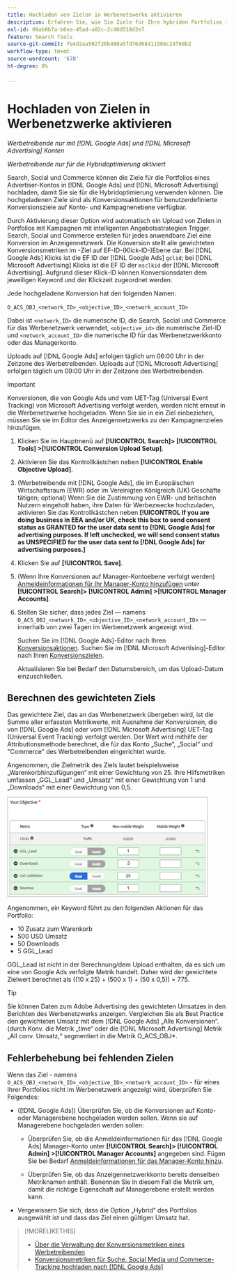 ```yaml
---
title: Hochladen von Zielen in Werbenetzwerke aktivieren
description: Erfahren Sie, wie Sie Ziele für Ihre hybriden Portfolios in  [!DNL Google Ads] / [!DNL Microsoft Advertising] hochladen.
exl-id: 09ab0b7a-b6ea-45ad-a82c-2c40d518d2e7
feature: Search Tools
source-git-commit: 7e4d2aa502f26b480a5fd76d68411586c24f68b2
workflow-type: tm+mt
source-wordcount: '678'
ht-degree: 0%

---
```


# Hochladen von Zielen in Werbenetzwerke aktivieren

*Werbetreibende nur mit [!DNL Google Ads] und [!DNL Microsoft Advertising] Konten*

*Werbetreibende nur für die Hybridoptimierung aktiviert*

Search, Social und Commerce können die Ziele für die Portfolios eines Advertiser-Kontos in [!DNL Google Ads] und [!DNL Microsoft Advertising] hochladen, damit Sie sie für die Hybridoptimierung verwenden können. Die hochgeladenen Ziele sind als Konversionsaktionen für benutzerdefinierte Konversionsziele auf Konto- und Kampagnenebene verfügbar.

Durch Aktivierung dieser Option wird automatisch ein Upload von Zielen in Portfolios mit Kampagnen mit intelligenten Angebotsstrategien Trigger. Search, Social und Commerce erstellen für jedes anwendbare Ziel eine Konversion im Anzeigennetzwerk. Die Konversion stellt alle gewichteten Konversionsmetriken im -Ziel auf EF-ID-(Klick-ID-)Ebene dar. Bei [!DNL Google Ads] Klicks ist die EF ID der [!DNL Google Ads] `gclid`; bei [!DNL Microsoft Advertising] Klicks ist die EF ID der `msclkid` der [!DNL Microsoft Advertising]. Aufgrund dieser Klick-ID können Konversionsdaten dem jeweiligen Keyword und der Klickzeit zugeordnet werden.

Jede hochgeladene Konversion hat den folgenden Namen:

`O_ACS_OBJ_<network_ID>_<objective_ID>_<network_account_ID>`

Dabei ist `<network_ID>` die numerische ID, die Search, Social und Commerce für das Werbenetzwerk verwendet, `<objective_id>` die numerische Ziel-ID und `<network_account_ID>` die numerische ID für das Werbenetzwerkkonto oder das Managerkonto.

Uploads auf [!DNL Google Ads] erfolgen täglich um 06:00 Uhr in der Zeitzone des Werbetreibenden. Uploads auf [!DNL Microsoft Advertising] erfolgen täglich um 09:00 Uhr in der Zeitzone des Werbetreibenden.

>[!IMPORTANT]
>
>Konversionen, die von Google Ads und vom UET-Tag (Universal Event Tracking) von Microsoft Advertising verfolgt werden, werden nicht erneut in die Werbenetzwerke hochgeladen. Wenn Sie sie in ein Ziel einbeziehen, müssen Sie sie im Editor des Anzeigennetzwerks zu den Kampagnenzielen hinzufügen.

1. Klicken Sie im Hauptmenü auf **[!UICONTROL Search]> [!UICONTROL Tools] >[!UICONTROL Conversion Upload Setup]**.

1. Aktivieren Sie das Kontrollkästchen neben **[!UICONTROL Enable Objective Upload]**.

1. (Werbetreibende mit [!DNL Google Ads], die im Europäischen Wirtschaftsraum (EWR) oder im Vereinigten Königreich (UK) Geschäfte tätigen; optional) Wenn Sie die Zustimmung von EWR- und britischen Nutzern eingeholt haben, ihre Daten für Werbezwecke hochzuladen, aktivieren Sie das Kontrollkästchen neben **[!UICONTROL If you are doing business in EEA and/or UK, check this box to send consent status as GRANTED for the user data sent to [!DNL Google Ads] for advertising purposes. If left unchecked, we will send consent status as UNSPECIFIED for the user data sent to [!DNL Google Ads] for advertising purposes.]**

1. Klicken Sie auf **[!UICONTROL Save]**.

1. (Wenn Ihre Konversionen auf Manager-Kontoebene verfolgt werden) [Anmeldeinformationen für Ihr Manager-Konto hinzufügen](/help/search-social-commerce/admin/manager-accounts.md) unter **[!UICONTROL Search]> [!UICONTROL Admin] >[!UICONTROL Manager Accounts]**.

1. Stellen Sie sicher, dass jedes Ziel — namens `O_ACS_OBJ_<network_ID>_<objective_ID>_<network_account_ID>` — innerhalb von zwei Tagen im Werbenetzwerk angezeigt wird.

   Suchen Sie im [!DNL Google Ads]-Editor nach Ihren [Konversionsaktionen](https://support.google.com/google-ads/answer/11461796). Suchen Sie im [!DNL Microsoft Advertising]-Editor nach Ihren [Konversionszielen](https://help.ads.microsoft.com/#apex/ads/en/56709).

   Aktualisieren Sie bei Bedarf den Datumsbereich, um das Upload-Datum einzuschließen.

## Berechnen des gewichteten Ziels

Das gewichtete Ziel, das an das Werbenetzwerk übergeben wird, ist die Summe aller erfassten Metrikwerte, mit Ausnahme der Konversionen, die von [!DNL Google Ads] oder vom [!DNL Microsoft Advertising] UET-Tag (Universal Event Tracking) verfolgt werden. Der Wert wird mithilfe der Attributionsmethode berechnet, die für das Konto „Suche“, „Social“ und &quot;Commerce&quot; des Werbetreibenden eingerichtet wurde.

Angenommen, die Zielmetrik des Ziels lautet beispielsweise „Warenkorbhinzufügungen“ mit einer Gewichtung von 25. Ihre Hilfsmetriken umfassen „GGL_Lead“ und „Umsatz“ mit einer Gewichtung von 1 und „Downloads“ mit einer Gewichtung von 0,5.

![Beispiel eines gewichteten Ziels](/help/search-social-commerce/assets/objective-example.png "Beispiel eines gewichteten Ziels")

Angenommen, ein Keyword führt zu den folgenden Aktionen für das Portfolio:

* 10 Zusatz zum Warenkorb
* 500 USD Umsatz
* 50 Downloads
* 5 GGL_Lead

GGL_Lead ist nicht in der Berechnung/dem Upload enthalten, da es sich um eine von Google Ads verfolgte Metrik handelt. Daher wird der gewichtete Zielwert berechnet als ((10 x 25) + (500 x 1) + (50 x 0,5)) = 775.

>[!TIP]
>
>Sie können Daten zum Adobe Advertising des gewichteten Umsatzes in den Berichten des Werbenetzwerks anzeigen. Vergleichen Sie als Best Practice den gewichteten Umsatz mit dem [!DNL Google Ads] „Alle Konversionen“. (durch Konv. die Metrik „time“ oder die [!DNL Microsoft Advertising] Metrik „All conv. Umsatz,“ segmentiert in die Metrik O_ACS_OBJ*.<!--clarify -->

## Fehlerbehebung bei fehlenden Zielen

Wenn das Ziel - namens `O_ACS_OBJ_<network_ID>_<objective_ID>_<network_account_ID>` - für eines Ihrer Portfolios nicht im Werbenetzwerk angezeigt wird, überprüfen Sie Folgendes:

* ([!DNL Google Ads]) Überprüfen Sie, ob die Konversionen auf Konto- oder Managerebene hochgeladen werden sollen. Wenn sie auf Managerebene hochgeladen werden sollen:

   * Überprüfen Sie, ob die Anmeldeinformationen für das [!DNL Google Ads] Manager-Konto unter **[!UICONTROL Search]> [!UICONTROL Admin] >[!UICONTROL Manager Accounts]** angegeben sind. Fügen Sie bei Bedarf [Anmeldeinformationen für das Manager-Konto hinzu](/help/search-social-commerce/admin/manager-accounts.md).

   * Überprüfen Sie, ob das Anzeigennetzwerkkonto bereits denselben Metriknamen enthält. Benennen Sie in diesem Fall die Metrik um, damit die richtige Eigenschaft auf Managerebene erstellt werden kann.

* Vergewissern Sie sich, dass die Option „Hybrid“ des Portfolios ausgewählt ist und dass das Ziel einen gültigen Umsatz hat.

>[!MORELIKETHIS]
>
>* [Über die Verwaltung der Konversionsmetriken eines Werbetreibenden](/help/search-social-commerce/admin/conversion-metrics/conversion-metric-about.md)
>* [Konversionsmetriken für Suche, Social Media und Commerce-Tracking hochladen nach [!DNL Google Ads]](conversion-metrics-upload-to-google.md)
